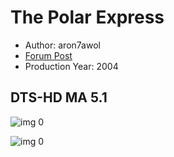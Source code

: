 # The Polar Express

* Author: aron7awol
* [Forum Post](https://www.avsforum.com/threads/bass-eq-for-filtered-movies.2995212/post-57459056)
* Production Year: 2004

## DTS-HD MA 5.1

![img 0](https://i.imgur.com/wk8lozv.jpg)

![img 0](https://i.imgur.com/URuPv4r.jpg)

